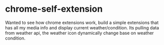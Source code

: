 # chrome-self-extension
Wanted to see how chrome extensions work, build a simple extensions that has all my media info and display current weather/condition. Its pulling data from weather api, the weather icon dynamically change base on weather condition.

